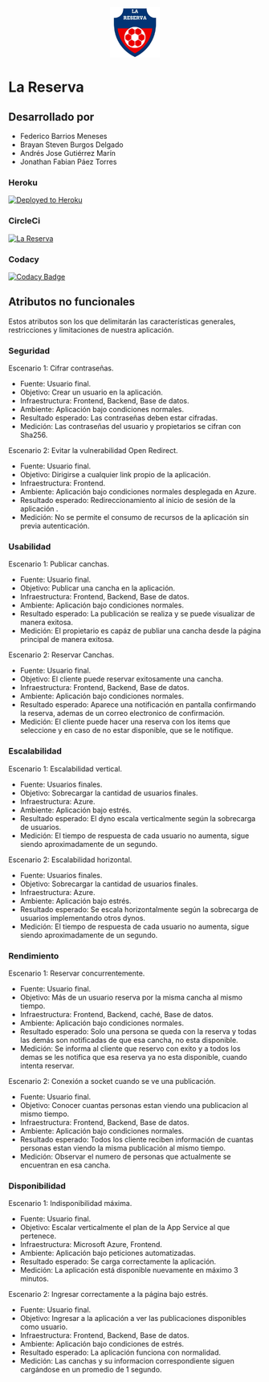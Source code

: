  <p align="center"> <img src="https://github.com/LA-RESERVA/ARSW-2021-1-LaReservaFront/blob/master/css/img/Logo.png" width="100" height="100"> </p>

# La Reserva
## Desarrollado por
-   Federico Barrios Meneses
-   Brayan Steven Burgos Delgado
-   Andrés Jose Gutiérrez Marín
-   Jonathan Fabian Páez Torres
### Heroku
[![Deployed to Heroku](https://www.herokucdn.com/deploy/button.png)](https://cherry-surprise-79251.herokuapp.com/)

### CircleCi
[![La Reserva](https://circleci.com/gh/LA-RESERVA/ARSW-2021-1-LaReservaBackPost.svg?style=svg)](https://app.circleci.com/gh/LA-RESERVA/ARSW-2021-1-LaReservaBackPost)

### Codacy

[![Codacy Badge](https://app.codacy.com/project/badge/Grade/1aae275dee444cefbeddd2dcc12b84de)](https://www.codacy.com/gh/LA-RESERVA/ARSW-2021-1-LaReservaBackPost/dashboard?utm_source=github.com&amp;utm_medium=referral&amp;utm_content=LA-RESERVA/ARSW-2021-1-LaReservaBackPost&amp;utm_campaign=Badge_Grade)

## Atributos no funcionales

Estos atributos son los que delimitarán las características generales, restricciones y limitaciones de nuestra aplicación.

### Seguridad

Escenario 1: Cifrar contraseñas.

-   Fuente: Usuario final.
-   Objetivo: Crear un usuario en la aplicación.
-   Infraestructura: Frontend, Backend, Base de datos.
-   Ambiente: Aplicación bajo condiciones normales.
-   Resultado esperado: Las contraseñas deben estar cifradas.
-   Medición: Las contraseñas del usuario y propietarios se cifran con Sha256.


Escenario 2: Evitar la vulnerabilidad Open Redirect.

-   Fuente: Usuario final.
-   Objetivo: Dirigirse a cualquier link propio de la aplicación.
-   Infraestructura: Frontend.
-   Ambiente: Aplicación bajo condiciones normales desplegada en Azure.
-   Resultado esperado: Redireccionamiento al inicio de sesión de la aplicación .
-   Medición: No se permite el consumo de recursos de la aplicación sin previa autenticación.


### Usabilidad

Escenario 1: Publicar canchas.

-   Fuente: Usuario final.
-   Objetivo: Publicar una cancha en la aplicación.
-   Infraestructura: Frontend, Backend, Base de datos.
-   Ambiente: Aplicación bajo condiciones normales.
-   Resultado esperado: La publicación se realiza y se puede visualizar de manera exitosa.
-   Medición: El propietario es capáz de publiar una cancha desde la página principal de manera exitosa.

Escenario 2: Reservar Canchas.

-   Fuente: Usuario final.
-   Objetivo: El cliente puede reservar exitosamente una cancha.
-   Infraestructura: Frontend, Backend, Base de datos.
-   Ambiente: Aplicación bajo condiciones normales.
-   Resultado esperado: Aparece una notificación en pantalla confirmando la reserva, ademas de un correo electronico de confirmación.
-   Medición: El cliente puede hacer una reserva con los items que seleccione y en caso de no estar disponible, que se le notifique.

### Escalabilidad

Escenario 1: Escalabilidad vertical.

-   Fuente: Usuarios finales.
-   Objetivo: Sobrecargar la cantidad de usuarios finales.
-   Infraestructura: Azure.
-   Ambiente: Aplicación bajo estrés.
-   Resultado esperado: El dyno escala verticalmente según la sobrecarga de usuarios.
-   Medición: El tiempo de respuesta de cada usuario no aumenta, sigue siendo aproximadamente de un segundo.


Escenario 2: Escalabilidad horizontal.

-   Fuente: Usuarios finales.
-   Objetivo: Sobrecargar la cantidad de usuarios finales.
-   Infraestructura: Azure.
-   Ambiente: Aplicación bajo estrés.
-   Resultado esperado: Se escala horizontalmente según la sobrecarga de usuarios implementando otros dynos.
-   Medición: El tiempo de respuesta de cada usuario no aumenta, sigue siendo aproximadamente de un segundo.


### Rendimiento

Escenario 1: Reservar concurrentemente.

-   Fuente: Usuario final.
-   Objetivo: Más de un usuario reserva por la misma cancha al mismo tiempo.
-   Infraestructura: Frontend, Backend, caché, Base de datos.
-   Ambiente: Aplicación bajo condiciones normales.
-   Resultado esperado: Solo una persona se queda con la reserva y todas las demás son notificadas de que esa cancha, no esta disponible.
-   Medición: Se informa al cliente que reservo con exito y a todos los demas se les notifica que esa reserva ya no esta  disponible, cuando intenta reservar.

Escenario 2: Conexión a socket cuando se ve una publicación. 

-   Fuente: Usuario final.
-   Objetivo: Conocer cuantas personas estan viendo una publicacion al mismo tiempo.
-   Infraestructura: Frontend, Backend, Base de datos.
-   Ambiente: Aplicación bajo condiciones normales.
-   Resultado esperado: Todos los cliente reciben información de cuantas personas estan viendo la misma publicación al mismo tiempo.
-   Medición: Observar el numero de personas que actualmente se encuentran en esa cancha. 

### Disponibilidad

Escenario 1: Indisponibilidad máxima.

-   Fuente: Usuario final.
-   Objetivo: Escalar verticalmente el plan de la App Service al que pertenece.
-   Infraestructura: Microsoft Azure, Frontend.
-   Ambiente: Aplicación bajo peticiones automatizadas.
-   Resultado esperado: Se carga correctamente la aplicación.
-   Medición: La aplicación está disponible nuevamente en máximo 3 minutos.

Escenario 2: Ingresar correctamente a la página bajo estrés.

-   Fuente: Usuario final.
-   Objetivo: Ingresar a la aplicación a ver las publicaciones disponibles como usuario.
-   Infraestructura: Frontend, Backend, Base de datos.
-   Ambiente: Aplicación bajo condiciones de estrés.
-   Resultado esperado: La aplicación funciona con normalidad.
-   Medición: Las canchas y su informacion correspondiente siguen cargándose en un promedio de 1 segundo.
